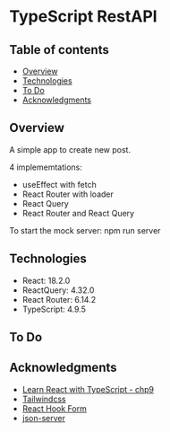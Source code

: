 
# TypeScript RestAPI

## Table of contents

- [Overview](#overview)
- [Technologies](#technologies)
- [To Do](#to-do)
- [Acknowledgments](#acknowledgments)

## Overview

A simple app to create new post.

4 implememtations:
- useEffect with fetch
- React Router with loader
- React Query
- React Router and React Query

To start the mock server: npm run server

## Technologies

- React: 18.2.0
- ReactQuery: 4.32.0
- React Router: 6.14.2
- TypeScript: 4.9.5

## To Do


## Acknowledgments
- [Learn React with TypeScript - chp9](https://www.packtpub.com/product/learn-react-with-typescript-second-edition/9781804614204)
- [Tailwindcss](https://tailwindcss.com/)
- [React Hook Form](https://www.react-hook-form.com/)
- [json-server](https://www.npmjs.com/package/json-server)


